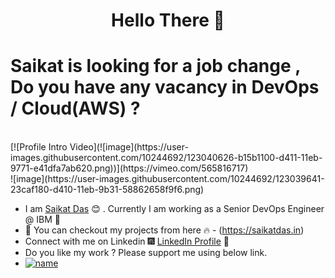 <h1 align="center"> Hello There 👋 </h1>
<h1>Saikat is looking for a job change , Do you have any vacancy in DevOps / Cloud(AWS) ? </h1>
<br>
[![Profile Intro Video](![image](https://user-images.githubusercontent.com/10244692/123040626-b15b1100-d411-11eb-9771-e41dfa7ab620.png))](https://vimeo.com/565816717)
<br>
![image](https://user-images.githubusercontent.com/10244692/123039641-23caf180-d410-11eb-9b31-58862658f9f6.png)

* I am [Saikat Das](https://www.linkedin.com/in/saikatdas93/) :blush:	 . Currently I am working as a Senior DevOps Engineer @ IBM :satellite:
* :magnet: You can checkout my projects from here :fire: - (https://saikatdas.in)
* Connect with me on Linkedin :fireworks: [LinkedIn Profile](https://www.linkedin.com/in/saikatdas93/) :sparkler:
* Do you like my work ? Please support me using below link. 
* [![name](https://user-images.githubusercontent.com/10244692/122553560-79408080-d055-11eb-9222-81273903100f.png)](https://www.buymeacoffee.com/saikatdas)

 


